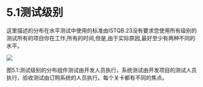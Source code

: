 # 5.1测试级别

这里描述的分布在水平测试中使用的标准由ISTQB.23没有要求您使用所有级别的测试所有的项目你在工作,所有的时间,但是,由于实际原因,最好至少有两种不同的水平。

![](https://tva1.sinaimg.cn/large/008i3skNgy1gyepjivkk8j30v80ngq4m.jpg)

图5.1:测试级别的分布组件测试由开发人员执行，系统测试由开发项目的测试人员执行，验收测试由订购系统的人员执行。每个关卡都有不同的焦点。